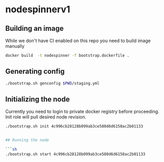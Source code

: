 # nodespinnerv1


## Building an image

While we don't have CI enabled on this repo you need to build image manually

```sh
docker build  -t nodespinner -f bootstrap.dockerfile .
```

## Generating config

```sh
./bootstrap.sh genconfig $PWD/staging.yml
```


## Initializing the node

Currently you need to login to private docker registry before proceeding. Init role will pull desired node revision.

```sh
./bootstrap.sh init 4c996cb28128b099ab3ce580d6d6158ac2b01133


## Running the node

```sh
./bootstrap.sh start 4c996cb28128b099ab3ce580d6d6158ac2b01133
```